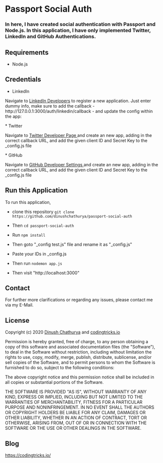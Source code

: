 # Passport Social Auth

### In here, I have created social authentication with Passport and Node.js. In this application, I have only implemented Twitter, LinkedIn and GitHub Authentications.

## Requirements
* Node.js

## Credentials

* LinkedIn
<p>
Navigate to <a href="https://www.linkedin.com/developer/apps/">LinkedIn Developers</a> to register a new application. Just enter dummy info, make sure to add the callback - http://127.0.0.1:3000/auth/linkedin/callback - and update the config within the app:</p>
* Twitter
<p>Navigate to <a href="https://apps.twitter.com/">Twitter Developer Page </a>and create an new app, adding in the correct callback URL, and add the given client ID and Secret Key to the _config.js file</p>
* GitHub
<p>Navigate to <a href="https://apps.twitter.com/">GitHub Developer Settings </a>and create an new app, adding in the correct callback URL, and add the given client ID and Secret Key to the _config.js file</p>

## Run this Application

To run this application, 

* clone this repository `git clone https://github.com/dinushchathurya/passport-social-auth` 

* Then `cd passport-social-auth`
* Run `npm install`

* Then goto "_config test.js" file and rename it as "_config.js"

* Paste your IDs in _config.js

* Then run `nodemon app.js`

* Then visit "http://localhost:3000"

## Contact

For further more clarifications or regarding any issues, please contact me via my E-Mail.

## License

Copyright (c) 2020 <a href="https://dinushchathurya.github.io/">Dinush Chathurya</a> and <a href="https://codingtricks.io/">codingtricks.io</a>

Permission is hereby granted, free of charge, to any person obtaining
a copy of this software and associated documentation files (the
"Software"), to deal in the Software without restriction, including
without limitation the rights to use, copy, modify, merge, publish,
distribute, sublicense, and/or sell copies of the Software, and to
permit persons to whom the Software is furnished to do so, subject to
the following conditions:

The above copyright notice and this permission notice shall be
included in all copies or substantial portions of the Software.

THE SOFTWARE IS PROVIDED "AS IS", WITHOUT WARRANTY OF ANY KIND,
EXPRESS OR IMPLIED, INCLUDING BUT NOT LIMITED TO THE WARRANTIES OF
MERCHANTABILITY, FITNESS FOR A PARTICULAR PURPOSE AND
NONINFRINGEMENT. IN NO EVENT SHALL THE AUTHORS OR COPYRIGHT HOLDERS BE
LIABLE FOR ANY CLAIM, DAMAGES OR OTHER LIABILITY, WHETHER IN AN ACTION
OF CONTRACT, TORT OR OTHERWISE, ARISING FROM, OUT OF OR IN CONNECTION
WITH THE SOFTWARE OR THE USE OR OTHER DEALINGS IN THE SOFTWARE.

## Blog

https://codingtricks.io/
